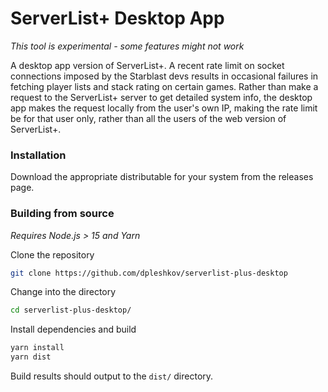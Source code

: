 # ServerList+ Desktop App

*This tool is experimental - some features might not work*

A desktop app version of ServerList+. A recent rate limit on socket connections
imposed by the Starblast devs results in occasional failures in fetching player lists
and stack rating on certain games. Rather than make a request
to the ServerList+ server to get detailed system info, the desktop app makes the request 
locally from the user's own IP, making the rate limit be for that user only, 
rather than all the users of the web version of ServerList+. 

### Installation

Download the appropriate distributable for your system from the releases page.

### Building from source

*Requires Node.js > 15 and Yarn*

Clone the repository

```bash
git clone https://github.com/dpleshkov/serverlist-plus-desktop
```

Change into the directory

```bash
cd serverlist-plus-desktop/
```

Install dependencies and build

```bash
yarn install
yarn dist
```

Build results should output to the `dist/` directory.